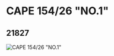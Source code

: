 # CAPE 154/26 "NO.1"
## 21827
![CAPE 154/26 "NO.1"](https://lc-www-live-s.legocdn.com/media/bricks/5/2/6119419.jpg)